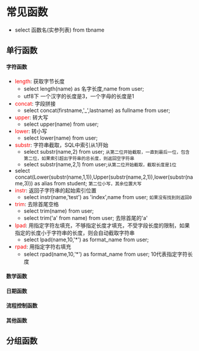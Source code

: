 # 常见函数
  - select 函数名(实参列表) from tbname

## 单行函数
#### 字符函数
  - <font color="red">length</font>: 获取字节长度
    - select length(name) as 名字长度,name from user;
    - utf8下 一个汉字的长度是3，一个字母的长度是1
  - <font color="red">concat</font>: 字段拼接
    - select concat(firstname,'_',lastname) as fullname from user;
  - <font color="red">upper</font>: 转大写
    - select upper(name) from user;
  - <font color="red">lower</font>: 转小写
    - select lower(name) from user;
  - <font color="red">substr</font>: 字符串截取，SQL中索引从1开始
    - select substr(name,2) from user; `从第二位开始截取，一直到最后一位，包含第二位，如果索引超出字符串的总长度，则返回空字符串`
    - select substr(name,2,1) from user;`从第二位开始截取，截取长度是1位`
  - select concat(Lower(substr(name,1,1)),Upper(substr(name,2,1)),lower(substr(name,3))) as alias from student;  `第二位小写，其余位置大写`
  - <font color="red">instr</font>: 返回子字符串的起始索引位置
    - select instr(name,'test') as 'index',name from user; `如果没有找到则返回0`
  - <font color="red">trim</font>: 去除首尾空格
    - select trim(name) from user;
    - select trim('a' from name) from user; 去除首尾的'a'
  - <font color="red">lpad</font>: 用指定字符左填充，不够指定长度才填充，不受字段长度的限制，如果指定的长度小于字符串的长度，则会自动截取字符串
    - select lpad(name,10,'*') as format_name from user;
  - <font color="red">rpad</font>: 用指定字符右填充
    - select rpad(name,10,'*') as format_name from user; 10代表指定字符长度
#### 数学函数
#### 日期函数
#### 流程控制函数
#### 其他函数

## 分组函数
#### 